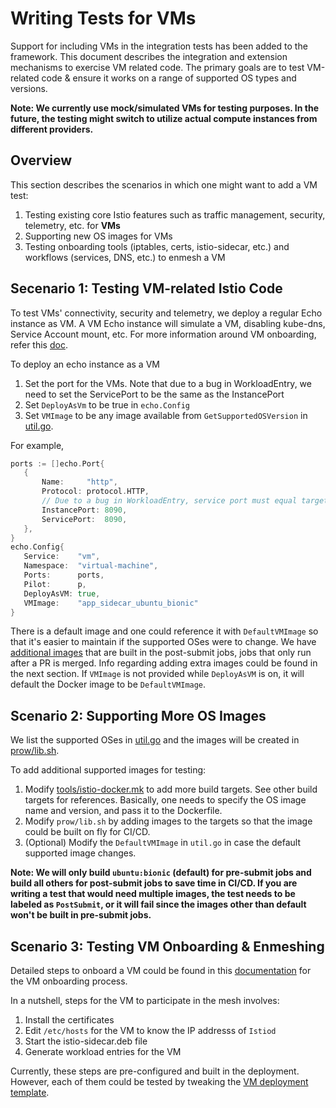 # Writing Tests for VMs

Support for including VMs in the integration tests has been added to the framework.
This document describes the integration and extension mechanisms to exercise VM related code.
The primary goals are to test VM-related code & ensure it works on a range of supported OS types and versions.

**Note: We currently use mock/simulated VMs for testing purposes. In the future, the testing might switch
to utilize actual compute instances from different providers.**

## Overview
This section describes the scenarios in which one might want to add a VM test:
1. Testing existing core Istio features such as traffic management, security, telemetry, etc. for **VMs**
2. Supporting new OS images for VMs
3. Testing onboarding tools (iptables, certs, istio-sidecar, etc.) and workflows (services, DNS, etc.) to enmesh a VM

## Secenario 1: Testing VM-related Istio Code
To test VMs' connectivity, security and telemetry, we deploy a regular Echo instance as VM. A VM
Echo instance will simulate a VM, disabling kube-dns, Service Account mount, etc. For more information 
around VM onboarding, refer this [doc](https://istio.io/latest/docs/examples/virtual-machines/single-network/). 


To deploy an echo instance as a VM 
1. Set the port for the VMs. Note that due to a bug in WorkloadEntry, 
we need to set the ServicePort to be the same as the InstancePort
2. Set `DeployAsVm` to be true in `echo.Config`
3. Set `VMImage` to be any image available from `GetSupportedOSVersion` in [util.go](https://github.com/istio/istio/blob/master/tests/integration/pilot/vm/util.go). 

For example,

```go
ports := []echo.Port{
   {
       Name:     "http",
       Protocol: protocol.HTTP,
       // Due to a bug in WorkloadEntry, service port must equal target port for now
       InstancePort: 8090,
       ServicePort:  8090,
   },
}
echo.Config{
   Service:    "vm",
   Namespace:  "virtual-machine",
   Ports:      ports,
   Pilot:      p,
   DeployAsVM: true,
   VMImage:    "app_sidecar_ubuntu_bionic"
}
```

There is a default image and one could reference it with `DefaultVMImage` so that it's easier to maintain
if the supported OSes were to change. We have [additional images](https://github.com/istio/istio/blob/master/tests/integration/pilot/vm/util.go)
that are built in the post-submit jobs, jobs that only run after a PR is merged.
Info regarding adding extra images could be found in the next section.
If `VMImage` is not provided while `DeployAsVM` is on, it will default the Docker image to be `DefaultVMImage`.

## Scenario 2: Supporting More OS Images

We list the supported OSes in [util.go](https://github.com/istio/istio/blob/master/tests/integration/pilot/vm/util.go)
and the images will be created in [prow/lib.sh](https://github.com/istio/istio/blob/master/prow/lib.sh).

To add additional supported images for testing:
1. Modify [tools/istio-docker.mk](https://github.com/istio/istio/blob/master/tools/istio-docker.mk) to add more 
build targets. See other build targets for references. Basically, one needs to specify the OS image name and version,
and pass it to the Dockerfile. 
2. Modify `prow/lib.sh` by adding images to the targets so that the image could be built on fly for CI/CD. 
3. (Optional) Modify the `DefaultVMImage` in `util.go` in case the default supported image changes.

**Note: We will only build `ubuntu:bionic` (default) for pre-submit jobs and build all others for post-submit jobs
to save time in CI/CD. If you are writing a test that would need multiple images, the test 
needs to be labeled as `PostSubmit`, or it will fail since the images other than default won't be built 
in pre-submit jobs.**

## Scenario 3: Testing VM Onboarding & Enmeshing
Detailed steps to onboard a VM could be found in this [documentation](https://istio.io/latest/docs/examples/virtual-machines/single-network/) for the VM onboarding process.

In a nutshell, steps for the VM to participate in the mesh involves:
1. Install the certificates 
2. Edit `/etc/hosts` for the VM to know the IP addresss of `Istiod`
3. Start the istio-sidecar.deb file
4. Generate workload entries for the VM

Currently, these steps are pre-configured and built in the deployment. However, each of them could be tested 
by tweaking the [VM deployment template](https://github.com/istio/istio/blob/master/pkg/test/framework/components/echo/kube/deployment.go#L193). 


